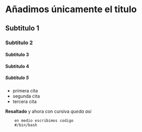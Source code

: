 # Añadimos únicamente el titulo

## Subtitulo 1

### Subtitulo 2

#### Subtitulo 3

#### Subtitulo 4

##### Subtitulo 5

- primera cita
- segunda cita
- tercera cita

**Resaltado** y ahora con cursiva *queda asi*

```shell
    en medio escribimos codigo
    #/bin/bash 
```
